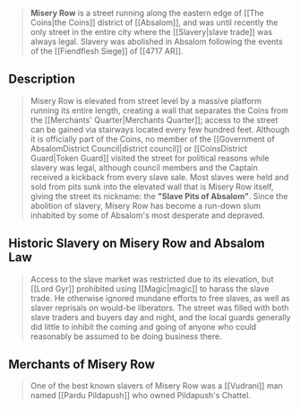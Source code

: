 > **Misery Row** is a street running along the eastern edge of [[The Coins|the Coins]] district of [[Absalom]], and was until recently the only street in the entire city where the [[Slavery|slave trade]] was always legal. Slavery was abolished in Absalom following the events of the [[Fiendflesh Siege]] of [[4717 AR]].



## Description

> Misery Row is elevated from street level by a massive platform running its entire length, creating a wall that separates the Coins from the [[Merchants' Quarter|Merchants Quarter]]; access to the street can be gained via stairways located every few hundred feet. Although it is officially part of the Coins, no member of the [[Government of AbsalomDistrict Council|district council]] or [[CoinsDistrict Guard|Token Guard]] visited the street for political reasons while slavery was legal, although council members and the Captain received a kickback from every slave sale. Most slaves were held and sold from pits sunk into the elevated wall that is Misery Row itself, giving the street its nickname: the **"Slave Pits of Absalom"**.
> Since the abolition of slavery, Misery Row has become a run-down slum inhabited by some of Absalom's most desperate and depraved.


## Historic Slavery on Misery Row and Absalom Law

> Access to the slave market was restricted due to its elevation, but [[Lord Gyr]] prohibited using [[Magic|magic]] to harass the slave trade. He otherwise ignored mundane efforts to free slaves, as well as slaver reprisals on would-be liberators. The street was filled with both slave traders and buyers day and night, and the local guards generally did little to inhibit the coming and going of anyone who could reasonably be assumed to be doing business there.


## Merchants of Misery Row

> One of the best known slavers of Misery Row was a [[Vudrani]] man named [[Pardu Pildapush]] who owned Pildapush's Chattel.








